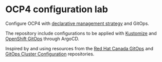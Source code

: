 # OCP4 configuration lab

Configure OCP4 with [declarative management strategy](https://kubernetes.io/docs/tasks/manage-kubernetes-objects/declarative-config/) and GitOps.

The repository include configurations to be applied with [Kustomize](https://kustomize.io/) and [OpenShift GitOps](https://docs.openshift.com/container-platform/4.7/cicd/gitops/understanding-openshift-gitops.html) through ArgoCD.

Inspired by and using resources from the [Red Hat Canada GitOps](https://github.com/redhat-canada-gitops/catalog) and [GitOps Cluster Configuration](https://github.com/gnunn-gitops/cluster-config) repositories.

